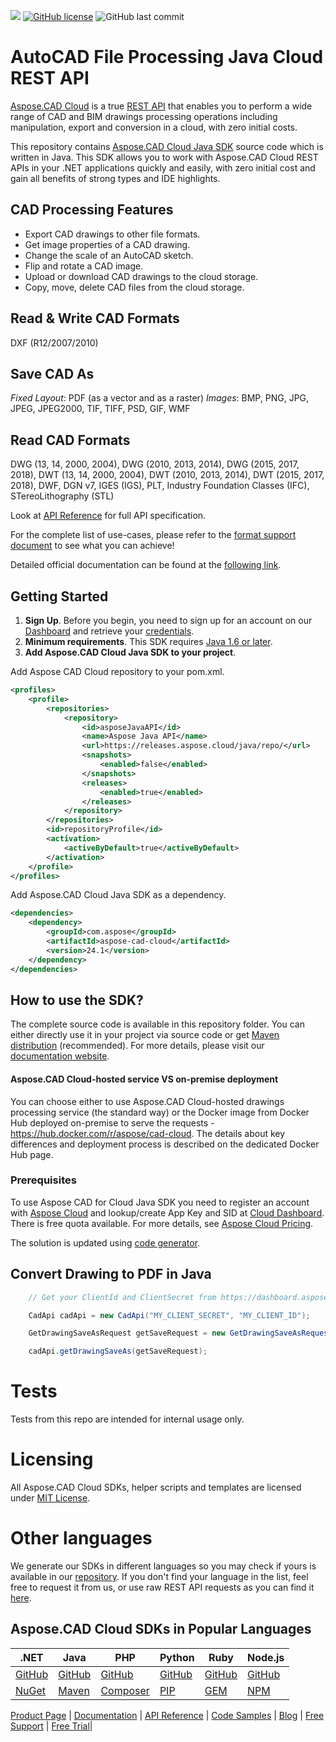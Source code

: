 ![](https://img.shields.io/badge/api-v3.0-lightgrey)  [![GitHub license](https://img.shields.io/github/license/aspose-cad-cloud/aspose-cad-cloud-dotnet)](https://github.com/aspose-cad-cloud/aspose-cad-cloud-dotnet/blob/master/LICENSE) ![GitHub last commit](https://img.shields.io/github/last-commit/Aspose-cad-Cloud/aspose-cad-cloud-dotnet)
# AutoCAD File Processing Java Cloud REST API
[Aspose.CAD Cloud](https://products.aspose.cloud/cad) is a true [REST API](https://apireference.aspose.cloud/cad/) that enables you to perform a wide range of CAD and BIM drawings processing operations including manipulation, export and conversion in a cloud, with zero initial costs.

This repository contains [Aspose.CAD Cloud Java SDK](https://products.aspose.cloud/cad/java) source code which is written in Java. This SDK allows you to work with Aspose.CAD Cloud REST APIs in your .NET applications quickly and easily, with zero initial cost and gain all benefits of strong types and IDE highlights.

## CAD Processing Features
- Export CAD drawings to other file formats.
- Get image properties of a CAD drawing.
- Change the scale of an AutoCAD sketch.
- Flip and rotate a CAD image.
- Upload or download CAD drawings to the cloud storage.
- Copy, move, delete CAD files from the cloud storage.

## Read & Write CAD Formats
DXF (R12/2007/2010)

## Save CAD As
*Fixed Layout*: PDF (as a vector and as a raster)
*Images*: BMP, PNG, JPG, JPEG, JPEG2000, TIF, TIFF, PSD, GIF, WMF

## Read CAD Formats
DWG (13, 14, 2000, 2004), DWG (2010, 2013, 2014), DWG (2015, 2017, 2018), DWT (13, 14, 2000, 2004), DWT (2010, 2013, 2014), DWT (2015, 2017, 2018), DWF, DGN v7, IGES (IGS), PLT, Industry Foundation Classes (IFC), STereoLithography (STL)

Look at [API Reference](https://apireference.aspose.cloud/cad/) for full API specification.

For the complete list of use-cases, please refer to the [format support document](https://docs.aspose.cloud/cad/supported-file-formats/) to see what you can achieve!

Detailed official documentation can be found at the [following link](https://docs.aspose.cloud/cad/).

## Getting Started

1. **Sign Up**. Before you begin, you need to sign up for an account on our [Dashboard](https://dashboard.aspose.cloud/) and retrieve your [credentials](https://dashboard.aspose.cloud/#/apps).
2. **Minimum requirements**. This SDK requires [Java 1.6 or later](https://java.com/download/).
3. **Add Aspose.CAD Cloud Java SDK to your project**.

Add Aspose CAD Cloud repository to your pom.xml.
```xml
<profiles>
    <profile>
        <repositories>
            <repository>
                <id>asposeJavaAPI</id>
                <name>Aspose Java API</name>
                <url>https://releases.aspose.cloud/java/repo/</url>
                <snapshots>
                    <enabled>false</enabled>
                </snapshots>
                <releases>
                    <enabled>true</enabled>
                </releases>
            </repository>
        </repositories>
        <id>repositoryProfile</id>
        <activation>
            <activeByDefault>true</activeByDefault>
        </activation>
    </profile>
</profiles>
```

Add Aspose.CAD Cloud Java SDK as a dependency.
```xml
<dependencies>
    <dependency>
        <groupId>com.aspose</groupId>
        <artifactId>aspose-cad-cloud</artifactId>
        <version>24.1</version>
    </dependency>
</dependencies>
```

## How to use the SDK?

The complete source code is available in this repository folder. You can either directly use it in your project via source code or get [Maven distribution](https://repository.aspose.cloud/repo/com/aspose/aspose-cad-cloud/) (recommended). For more details, please visit our [documentation website](https://docs.aspose.cloud/cad/available-sdks/).

#### Aspose.CAD Cloud-hosted service VS on-premise deployment
You can choose either to use Aspose.CAD Cloud-hosted drawings processing service (the standard way) or the Docker image from Docker Hub deployed on-premise to serve the requests - https://hub.docker.com/r/aspose/cad-cloud.
The details about key differences and deployment process is described on the dedicated Docker Hub page.

### Prerequisites

To use Aspose CAD for Cloud Java SDK you need to register an account with [Aspose Cloud](https://www.aspose.cloud/) and lookup/create App Key and SID at [Cloud Dashboard](https://dashboard.aspose.cloud/#/apps). There is free quota available. For more details, see [Aspose Cloud Pricing](https://purchase.aspose.cloud/pricing).

The solution is updated using [code generator](https://github.com/aspose-CAD-cloud/aspose-CAD-cloud-codegen).

## Convert Drawing to PDF in Java

```java
	// Get your ClientId and ClientSecret from https://dashboard.aspose.cloud (free registration required).

	CadApi cadApi = new CadApi("MY_CLIENT_SECRET", "MY_CLIENT_ID");

	GetDrawingSaveAsRequest getSaveRequest = new GetDrawingSaveAsRequest("sample.dxf", "pdf", "InputFolder", "output.pdf", "Storage Name");

	cadApi.getDrawingSaveAs(getSaveRequest);
```

# Tests
Tests from this repo are intended for internal usage only.

# Licensing
All Aspose.CAD Cloud SDKs, helper scripts and templates are licensed under [MIT License](LICENSE).

# Other languages
We generate our SDKs in different languages so you may check if yours is available in our [repository](https://github.com/aspose-cad-cloud). If you don't find your language in the list, feel free to request it from us, or use raw REST API requests as you can find it [here](https://products.aspose.cloud/cad/curl).

## Aspose.CAD Cloud SDKs in Popular Languages

| .NET | Java | PHP | Python | Ruby | Node.js |
|---|---|---|---|---|---|
| [GitHub](https://github.com/aspose-cad-cloud/aspose-cad-cloud-dotnet) | [GitHub](https://github.com/aspose-cad-cloud/aspose-cad-cloud-java) | [GitHub](https://github.com/aspose-cad-cloud/aspose-cad-cloud-php) | [GitHub](https://github.com/aspose-cad-cloud/aspose-cad-cloud-python) | [GitHub](https://github.com/aspose-cad-cloud/aspose-cad-cloud-ruby)  | [GitHub](https://github.com/aspose-cad-cloud/aspose-cad-cloud-nodejs) |
| [NuGet](https://www.nuget.org/packages/Aspose.cad-Cloud/) | [Maven](https://repository.aspose.cloud/webapp/#/artifacts/browse/tree/General/repo/com/aspose/aspose-cad-cloud) | [Composer](https://packagist.org/packages/aspose/aspose-cad-cloud) | [PIP](https://pypi.org/project/aspose.cad-cloud/) | [GEM](https://rubygems.org/gems/aspose_cad_cloud)  | [NPM](https://www.npmjs.com/package/@asposecloud/aspose-cad-cloud) |

[Product Page](https://products.aspose.cloud/cad/java) | [Documentation](https://docs.aspose.cloud/display/cadcloud/Home) | [API Reference](https://apireference.aspose.cloud/cad/) | [Code Samples](https://github.com/aspose-cad-cloud/aspose-cad-cloud-java) | [Blog](https://blog.aspose.cloud/category/cad/) | [Free Support](https://forum.aspose.cloud/c/cad) | [Free Trial](https://dashboard.aspose.cloud/#/apps)|
